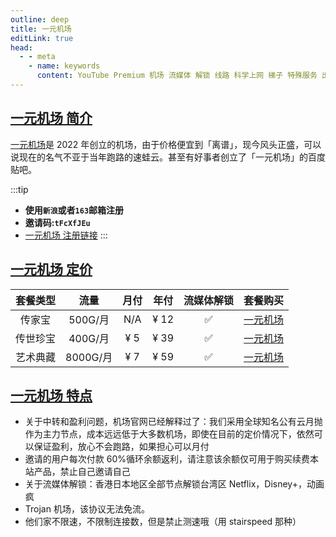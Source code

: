 ```yaml
---
outline: deep
title: 一元机场
editLink: true
head:
  - - meta
    - name: keywords
      content: YouTube Premium 机场 流媒体 解锁 线路 科学上网 梯子 特殊服务 出国服务 奈飞 Netflix 迪士尼 YouTube 油管 hulu 一元机场 FlyingBird Bridge the Wise HBO Max Spotify 奈飞小铺 蜜糖商店 银河录像局
---
```


## [一元机场 简介](https://xn--4gq62f52gdss.ink/#/register?code=tFcXfJEu)

[一元机场](https://xn--4gq62f52gdss.ink/#/register?code=tFcXfJEu)是 2022 年创立的机场，由于价格便宜到「离谱」，现今风头正盛，可以说现在的名气不亚于当年跑路的速蛙云。甚至有好事者创立了「一元机场」的百度贴吧。

:::tip

- **使用`新浪`或者`163`邮箱注册**
- **邀请码:`tFcXfJEu`**
- [一元机场 注册链接](https://xn--4gq62f52gdss.ink/#/register?code=tFcXfJEu)
  :::

## [一元机场 定价](https://xn--4gq62f52gdss.ink/#/register?code=tFcXfJEu)

| 套餐类型 |   流量   | 月付 | 年付 | 流媒体解锁 |                             套餐购买                              |
| :------: | :------: | :--: | :--: | :--------: | :---------------------------------------------------------------: |
|  传家宝  | 500G/月  | N/A  | ¥ 12 |     ✅     | [一元机场](https://xn--4gq62f52gdss.ink/#/register?code=tFcXfJEu) |
| 传世珍宝 | 400G/月  | ¥ 5  | ¥ 39 |     ✅     | [一元机场](https://xn--4gq62f52gdss.ink/#/register?code=tFcXfJEu) |
| 艺术典藏 | 8000G/月 | ¥ 7  | ¥ 59 |     ✅     | [一元机场](https://xn--4gq62f52gdss.ink/#/register?code=tFcXfJEu) |

## [一元机场 特点](https://xn--4gq62f52gdss.ink/#/register?code=tFcXfJEu)

- 关于中转和盈利问题，机场官网已经解释过了：我们采用全球知名公有云月抛作为主力节点，成本远远低于大多数机场，即使在目前的定价情况下，依然可以保证盈利，放心不会跑路，如果担心可以月付
- 邀请的用户每次付款 60%循环余额返利，请注意该余额仅可用于购买续费本站产品，禁止自己邀请自己
- 关于流媒体解锁：香港日本地区全部节点解锁台湾区 Netflix，Disney+，动画疯
- Trojan 机场，该协议无法免流。
- 他们家不限速，不限制连接数，但是禁止测速哦（用 stairspeed 那种）
